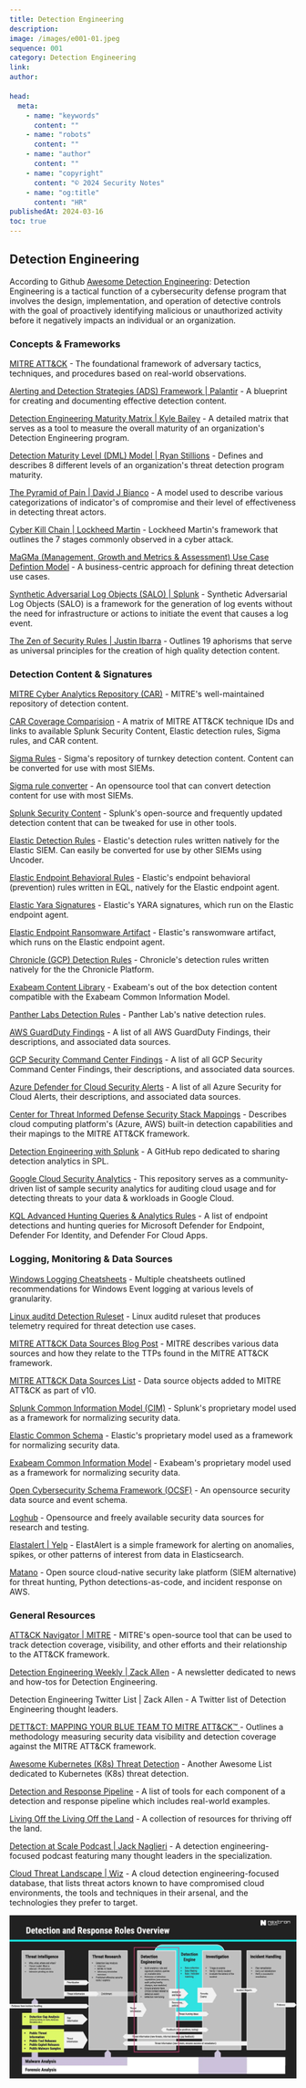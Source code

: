 ```yaml
---
title: Detection Engineering
description:
image: /images/e001-01.jpeg
sequence: 001
category: Detection Engineering
link:
author:

head:
  meta:
    - name: "keywords"
      content: ""
    - name: "robots"
      content: ""
    - name: "author"
      content: ""
    - name: "copyright"
      content: "© 2024 Security Notes"
    - name: "og:title"
      content: "HR"
publishedAt: 2024-03-16
toc: true
---
```


## Detection Engineering

According to Github <a href="https://github.com/infosecB/awesome-detection-engineering">Awesome Detection Engineering</a>: Detection Engineering is a tactical function of a cybersecurity defense program that involves the design, implementation, and operation of detective controls with the goal of proactively identifying malicious or unauthorized activity before it negatively impacts an individual or an organization.

### Concepts & Frameworks

<a href="https://attack.mitre.org/"> MITRE ATT&CK</a> - The foundational framework of adversary tactics, techniques, and procedures based on real-world observations.

<a href="https://github.com/palantir/alerting-detection-strategy-framework"> Alerting and Detection Strategies (ADS) Framework | Palantir</a> - A blueprint for creating and documenting effective detection content.

<a href="https://detectionengineering.io/"> Detection Engineering Maturity Matrix | Kyle Bailey</a> - A detailed matrix that serves as a tool to measure the overall maturity of an organization's Detection Engineering program.

<a href="http://ryanstillions.blogspot.com/2014/04/the-dml-model_21.html"> Detection Maturity Level (DML) Model | Ryan Stillions</a> - Defines and describes 8 different levels of an organization's threat detection program maturity.

<a href="http://detect-respond.blogspot.com/2013/03/the-pyramid-of-pain.html"> The Pyramid of Pain | David J Bianco</a> - A model used to describe various categorizations of indicator's of compromise and their level of effectiveness in detecting threat actors.

<a href="https://www.lockheedmartin.com/en-us/capabilities/cyber/cyber-kill-chain.html"> Cyber Kill Chain | Lockheed Martin</a> - Lockheed Martin's framework that outlines the 7 stages commonly observed in a cyber attack.

<a href="https://www.betaalvereniging.nl/wp-content/uploads/FI-ISAC-use-case-framework-verkorte-versie.pdf"> MaGMa (Management, Growth and Metrics & Assessment) Use Case Defintion Model</a> - A business-centric approach for defining threat detection use cases.

<a href="https://github.com/splunk/salo"> Synthetic Adversarial Log Objects (SALO) | Splunk</a> - Synthetic Adversarial Log Objects (SALO) is a framework for the generation of log events without the need for infrastructure or actions to initiate the event that causes a log event.

<a href="https://br0k3nlab.com/resources/zen-of-security-rules/"> The Zen of Security Rules | Justin Ibarra</a> - Outlines 19 aphorisms that serve as universal principles for the creation of high quality detection content.

### Detection Content & Signatures

<a href="https://car.mitre.org/"> MITRE Cyber Analytics Repository (CAR)</a> - MITRE's well-maintained repository of detection content.

<a href="https://car.mitre.org/coverage/"> CAR Coverage Comparision</a> - A matrix of MITRE ATT&CK technique IDs and links to available Splunk Security Content, Elastic detection rules, Sigma rules, and CAR content.

<a href="https://github.com/SigmaHQ/sigma"> Sigma Rules</a> - Sigma's repository of turnkey detection content. Content can be converted for use with most SIEMs.

<a href="https://sigconverter.io/"> Sigma rule converter</a> - An opensource tool that can convert detection content for use with most SIEMs.

<a href="https://github.com/splunk/security_content"> Splunk Security Content</a> - Splunk's open-source and frequently updated detection content that can be tweaked for use in other tools.

<a href="https://github.com/elastic/protections-artifacts/tree/main/behavior/rules"> Elastic Detection Rules</a> - Elastic's detection rules written natively for the Elastic SIEM. Can easily be converted for use by other SIEMs using Uncoder.

<a href="https://github.com/elastic/protections-artifacts/blob/main/ransomware/artifact.lua"> Elastic Endpoint Behavioral Rules</a> - Elastic's endpoint behavioral (prevention) rules written in EQL, natively for the Elastic endpoint agent.

<a href="https://github.com/elastic/protections-artifacts/tree/main/yara/rules"> Elastic Yara Signatures</a> - Elastic's YARA signatures, which run on the Elastic endpoint agent.

<a href="https://github.com/elastic/protections-artifacts/blob/main/ransomware/artifact.lua"> Elastic Endpoint Ransomware Artifact</a> - Elastic's ranswomware artifact, which runs on the Elastic endpoint agent.

<a href="https://github.com/chronicle/detection-rules"> Chronicle (GCP) Detection Rules</a> - Chronicle's detection rules written natively for the the Chronicle Platform.

<a href="https://github.com/ExabeamLabs/Content-Library-CIM2"> Exabeam Content Library</a> - Exabeam's out of the box detection content compatible with the Exabeam Common Information Model.

<a href="https://github.com/panther-labs/panther-analysis/tree/main/rules"> Panther Labs Detection Rules</a> - Panther Lab's native detection rules.

<a href="https://docs.aws.amazon.com/guardduty/latest/ug/guardduty_finding-types-active.html"> AWS GuardDuty Findings</a> - A list of all AWS GuardDuty Findings, their descriptions, and associated data sources.

<a href="https://cloud.google.com/security-command-center/docs/concepts-security-sources#threats"> GCP Security Command Center Findings</a> - A list of all GCP Security Command Center Findings, their descriptions, and associated data sources.

<a href="https://learn.microsoft.com/en-us/azure/defender-for-cloud/alerts-reference"> Azure Defender for Cloud Security Alerts</a> - A list of all Azure Security for Cloud Alerts, their descriptions, and associated data sources.

<a href="https://github.com/center-for-threat-informed-defense/security-stack-mappings"> Center for Threat Informed Defense Security Stack Mappings</a> - Describes cloud computing platform's (Azure, AWS) built-in detection capabilities and their mapings to the MITRE ATT&CK framework.

<a href="https://github.com/west-wind/Threat-Hunting-With-Splunk"> Detection Engineering with Splunk</a> - A GitHub repo dedicated to sharing detection analytics in SPL.

<a href="https://github.com/GoogleCloudPlatform/security-analytics"> Google Cloud Security Analytics</a> - This repository serves as a community-driven list of sample security analytics for auditing cloud usage and for detecting threats to your data & workloads in Google Cloud.

<a href="https://github.com/Bert-JanP/Hunting-Queries-Detection-Rules"> KQL Advanced Hunting Queries & Analytics Rules</a> - A list of endpoint detections and hunting queries for Microsoft Defender for Endpoint, Defender For Identity, and Defender For Cloud Apps.

### Logging, Monitoring & Data Sources

<a href="https://www.malwarearchaeology.com/cheat-sheets"> Windows Logging Cheatsheets</a> - Multiple cheatsheets outlined recommendations for Windows Event logging at various levels of granularity.

<a href="https://github.com/Neo23x0/auditd/blob/master/audit.rules"> Linux auditd Detection Ruleset</a> - Linux auditd ruleset that produces telemetry required for threat detection use cases.

<a href="https://medium.com/mitre-attack/defining-attack-data-sources-part-i-4c39e581454f"> MITRE ATT&CK Data Sources Blog Post</a> - MITRE describes various data sources and how they relate to the TTPs found in the MITRE ATT&CK framework.

<a href="https://medium.com/mitre-attack/defining-attack-data-sources-part-i-4c39e581454f"> MITRE ATT&CK Data Sources List</a> - Data source objects added to MITRE ATT&CK as part of v10.

<a href="https://docs.splunk.com/Documentation/CIM/5.0.0/User/Overview"> Splunk Common Information Model (CIM)</a> - Splunk's proprietary model used as a framework for normalizing security data.

<a href="https://www.elastic.co/guide/en/ecs/current/ecs-getting-started.html"> Elastic Common Schema</a> - Elastic's proprietary model used as a framework for normalizing security data.

<a href="https://github.com/ExabeamLabs/CIMLibrary"> Exabeam Common Information Model</a> - Exabeam's proprietary model used as a framework for normalizing security data.

<a href="https://schema.ocsf.io/categories?extensions"> Open Cybersecurity Schema Framework (OCSF)</a> - An opensource security data source and event schema.

<a href="https://github.com/logpai/loghub"> Loghub</a> - Opensource and freely available security data sources for research and testing.

<a href="https://github.com/Yelp/elastalert"> Elastalert | Yelp</a> - ElastAlert is a simple framework for alerting on anomalies, spikes, or other patterns of interest from data in Elasticsearch.

<a href="https://github.com/matanolabs/matano"> Matano</a> - Open source cloud-native security lake platform (SIEM alternative) for threat hunting, Python detections-as-code, and incident response on AWS.

### General Resources

<a href="https://mitre-attack.github.io/attack-navigator/"> ATT&CK Navigator | MITRE</a> - MITRE's open-source tool that can be used to track detection coverage, visibility, and other efforts and their relationship to the ATT&CK framework.

<a href="https://www.detectionengineering.net/"> Detection Engineering Weekly | Zack Allen</a> - A newsletter dedicated to news and how-tos for Detection Engineering.

Detection Engineering Twitter List | Zack Allen - A Twitter list of Detection Engineering thought leaders.

<a href="https://www.mbsecure.nl/blog/2019/5/dettact-mapping-your-blue-team-to-mitre-attack"> DETT&CT: MAPPING YOUR BLUE TEAM TO MITRE ATT&CK™ </a> - Outlines a methodology measuring security data visibility and detection coverage against the MITRE ATT&CK framework.

<a href="https://github.com/jatrost/awesome-kubernetes-threat-detection"> Awesome Kubernetes (K8s) Threat Detection</a> - Another Awesome List dedicated to Kubernetes (K8s) threat detection.

<a href="https://github.com/0x4D31/detection-and-response-pipeline"> Detection and Response Pipeline</a> - A list of tools for each component of a detection and response pipeline which includes real-world examples.

<a href="https://lolol.farm/"> Living Off the Living Off the Land</a> - A collection of resources for thriving off the land.

<a href="https://podcasts.apple.com/us/podcast/detection-at-scale/id1582584270"> Detection at Scale Podcast | Jack Naglieri</a> - A detection engineering-focused podcast featuring many thought leaders in the specialization.

<a href="https://threats.wiz.io/all-techniques"> Cloud Threat Landscape | Wiz</a> - A cloud detection engineering-focused database, that lists threat actors known to have compromised cloud environments, the tools and techniques in their arsenal, and the technologies they prefer to target.

![e001-01.jpeg](/images/e001-01.jpeg)
